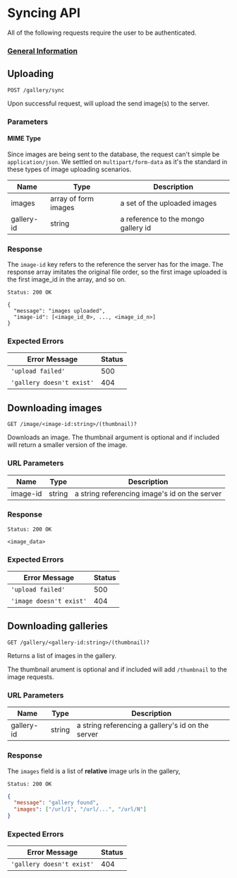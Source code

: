 # Syncing API

All of the following requests require the user to be authenticated.

### [General Information](./README.md)

## Uploading

`POST /gallery/sync`

Upon successful request, will upload the send image(s) to the server.

### Parameters

#### MIME Type

Since images are being sent to the database, the request can't simple be
`application/json`. We settled on `multipart/form-data` as it's the standard
in these types of image uploading scenarios.

| Name       | Type                 | Description                         |
|------------|----------------------|-------------------------------------|
| images     | array of form images | a set of the uploaded images        |
| gallery-id | string               | a reference to the mongo gallery id |

### Response

The `image-id` key refers to the reference the server has for the image. The
response array imitates the original file order, so the first image uploaded is
the first image_id in the array, and so on.

`Status: 200 OK`
```
{
  "message": "images uploaded",
  "image-id": [<image_id_0>, ..., <image_id_n>]
}
```

### Expected Errors

| Error Message             | Status |
|---------------------------|--------|
| `'upload failed'`         |   500  |
| `'gallery doesn't exist'` |   404  |

## Downloading images

`GET /image/<image-id:string>/(thumbnail)?`

Downloads an image. The thumbnail argument is optional and if included will
return a smaller version of the image.

### URL Parameters

| Name       | Type        | Description                                   |
|------------|-------------|-----------------------------------------------|
| image-id   | string      | a string referencing image's id on the server |

### Response

`Status: 200 OK`
```
<image_data>
```

### Expected Errors

| Error Message             | Status |
|---------------------------|--------|
| `'upload failed'`         |   500  |
| `'image doesn't exist'`   |   404  |

## Downloading galleries

`GET /gallery/<gallery-id:string>/(thumbnail)?`

Returns a list of images in the gallery.

The thumbnail arument is optional and if included will add `/thumbnail` to the
image requests.

### URL Parameters

| Name       | Type      | Description                                       |
|------------|-----------|---------------------------------------------------|
| gallery-id | string    | a string referencing a gallery's id on the server |

### Response

The `images` field is a list of __relative__ image urls in the gallery,

`Status: 200 OK`
```json
{
  "message": "gallery found",
  "images": ["/url/1", "/url/...", "/url/N"]
}
```

### Expected Errors

| Error Message             | Status |
|---------------------------|--------|
| `'gallery doesn't exist'` |   404  |
